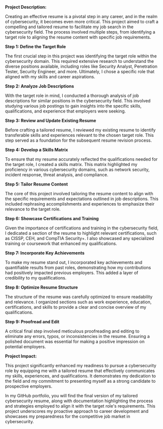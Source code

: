 **Project Description:**

Creating an effective resume is a pivotal step in any career, and in the realm of cybersecurity, it becomes even more critical. This project aimed to craft a compelling and tailored resume to facilitate my job search in the cybersecurity field. The process involved multiple steps, from identifying a target role to aligning the resume content with specific job requirements.

**Step 1: Define the Target Role**

The first crucial step in this project was identifying the target role within the cybersecurity domain. This required extensive research to understand the diverse positions available, including roles like Security Analyst, Penetration Tester, Security Engineer, and more. Ultimately, I chose a specific role that aligned with my skills and career aspirations.

**Step 2: Analyze Job Descriptions**

With the target role in mind, I conducted a thorough analysis of job descriptions for similar positions in the cybersecurity field. This involved studying various job postings to gain insights into the specific skills, qualifications, and experience that employers were seeking.

**Step 3: Review and Update Existing Resume**

Before crafting a tailored resume, I reviewed my existing resume to identify transferable skills and experiences relevant to the chosen target role. This step served as a foundation for the subsequent resume revision process.

**Step 4: Develop a Skills Matrix**

To ensure that my resume accurately reflected the qualifications needed for the target role, I created a skills matrix. This matrix highlighted my proficiency in various cybersecurity domains, such as network security, incident response, threat analysis, and compliance.

**Step 5: Tailor Resume Content**

The core of this project involved tailoring the resume content to align with the specific requirements and expectations outlined in job descriptions. This included rephrasing accomplishments and experiences to emphasize their relevance to the target role.

**Step 6: Showcase Certifications and Training**

Given the importance of certifications and training in the cybersecurity field, I dedicated a section of the resume to highlight relevant certifications, such as CISSP, CEH, and CompTIA Security+. I also showcased any specialized training or coursework that enhanced my qualifications.

**Step 7: Incorporate Key Achievements**

To make my resume stand out, I incorporated key achievements and quantifiable results from past roles, demonstrating how my contributions had positively impacted previous employers. This added a layer of credibility to my qualifications.

**Step 8: Optimize Resume Structure**

The structure of the resume was carefully optimized to ensure readability and relevance. I organized sections such as work experience, education, certifications, and skills to provide a clear and concise overview of my qualifications.

**Step 9: Proofread and Edit**

A critical final step involved meticulous proofreading and editing to eliminate any errors, typos, or inconsistencies in the resume. Ensuring a polished document was essential for making a positive impression on potential employers.

**Project Impact:**

This project significantly enhanced my readiness to pursue a cybersecurity role by equipping me with a tailored resume that effectively communicates my skills, experiences, and qualifications. It demonstrates my dedication to the field and my commitment to presenting myself as a strong candidate to prospective employers.

In my GitHub portfolio, you will find the final version of my tailored cybersecurity resume, along with documentation highlighting the process and strategies employed to align it with the target role's requirements. This project underscores my proactive approach to career development and showcases my preparedness for the competitive job market in cybersecurity.
